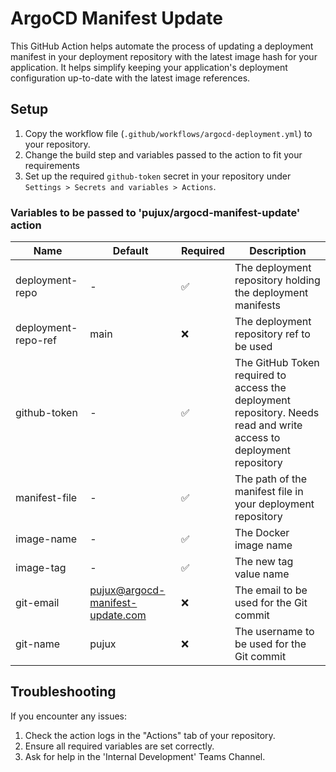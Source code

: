 # ArgoCD Manifest Update

This GitHub Action helps automate the process of updating a deployment manifest in your deployment repository with the latest image hash for your application. It helps simplify keeping your application's deployment configuration up-to-date with the latest image references.

## Setup

1. Copy the workflow file (`.github/workflows/argocd-deployment.yml`) to your repository.
2. Change the build step and variables passed to the action to fit your requirements
3. Set up the required `github-token` secret in your repository under ` Settings > Secrets and variables > Actions`.

### Variables to be passed to 'pujux/argocd-manifest-update' action

| Name                | Default                          | Required | Description                                                                                                         |
| ------------------- | -------------------------------- | -------- | ------------------------------------------------------------------------------------------------------------------- |
| deployment-repo     | -                                | ✅       | The deployment repository holding the deployment manifests                                                          |
| deployment-repo-ref | main                             | ❌       | The deployment repository ref to be used                                                                            |
| github-token        | -                                | ✅       | The GitHub Token required to access the deployment repository. Needs read and write access to deployment repository |
| manifest-file       | -                                | ✅       | The path of the manifest file in your deployment repository                                                         |
| image-name          | -                                | ✅       | The Docker image name                                                                                               |
| image-tag           | -                                | ✅       | The new tag value name                                                                                              |
| git-email           | pujux@argocd-manifest-update.com | ❌       | The email to be used for the Git commit                                                                             |
| git-name            | pujux                            | ❌       | The username to be used for the Git commit                                                                          |

## Troubleshooting

If you encounter any issues:

1. Check the action logs in the "Actions" tab of your repository.
2. Ensure all required variables are set correctly.
3. Ask for help in the 'Internal Development' Teams Channel.
